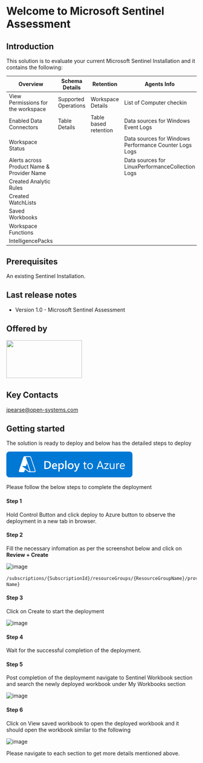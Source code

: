 # Welcome to Microsoft Sentinel Assessment

## Introduction
This solution is to evaluate your current Microsoft Sentinel Installation and it contains the following:

|Overview|Schema Details|Retention|Agents Info|
|---|---|---|---|
|View Permissions for the workspace|Supported Operations|Workspace Details|List of Computer checkin|
|Enabled Data Connectors|Table Details|Table based retention|Data sources for Windows Event Logs|
|Workspace Status|||Data sources for Windows Performance Counter Logs Logs|
|Alerts across Product Name & Provider Name|||Data sources for LinuxPerformanceCollection Logs|
|Created Analytic Rules|||
|Created WatchLists|||
|Saved Workbooks|||
|Workspace Functions|||
|IntelligencePacks|||

## Prerequisites

An existing Sentinel Installation.
 
## Last release notes

* Version 1.0 - Microsoft Sentinel Assessment  

## Offered by 
<img height=100px width=200px src="https://raw.githubusercontent.com/os-securityservices/SentinelAssessment/main/OS_Microsoft.svg">

## Key Contacts

<jpearse@open-systems.com>

## Getting started

The solution is ready to deploy and below has the detailed steps to deploy

[![Deploy To Azure](https://raw.githubusercontent.com/Azure/azure-quickstart-templates/master/1-CONTRIBUTION-GUIDE/images/deploytoazure.svg?sanitize=true)](https://portal.azure.com/#create/Microsoft.Template/uri/https%3A%2F%2Fraw.githubusercontent.com%2Fos-securityservices%2FSentinelAssessment%2Fmain%2FSentinelAssessment.json)

Please follow the below steps to complete the deployment

#### Step 1

Hold Control Button and click deploy to Azure button to observe the deployment in a new tab in browser.

#### Step 2

Fill the necessary infomation as per the screenshot below and click on **Review + Create** 

![image](https://user-images.githubusercontent.com/82818599/156138557-45533559-0126-41b3-b217-3b35f83d1f2e.png)

```
/subscriptions/{SubscriptionId}/resourceGroups/{ResourceGroupName}/providers/Microsoft.OperationalInsights/workspaces/{Workspace Name}
```
#### Step 3

Click on Create to start the deployment

![image](https://user-images.githubusercontent.com/82818599/156139187-9426dc6a-810c-4b79-9b2c-0ea0ac63831d.png)

#### Step 4

Wait for the successful completion of the deployment.

#### Step 5

Post completion of the deploymemt navigate to Sentinel Workbook section and search the newly deployed workbook under My Workbooks section

![image](https://user-images.githubusercontent.com/82818599/156139585-13e178aa-c50b-40ac-b0ac-123a515e06d8.png)

#### Step 6

Click on View saved workbook to open the deployed workbook and it should open the workbook similar to the following

![image](https://user-images.githubusercontent.com/82818599/156140094-6f4b82f9-02c0-425d-83f9-7e8f8e25d4a2.png)

Please navigate to each section to get more details mentioned above.


